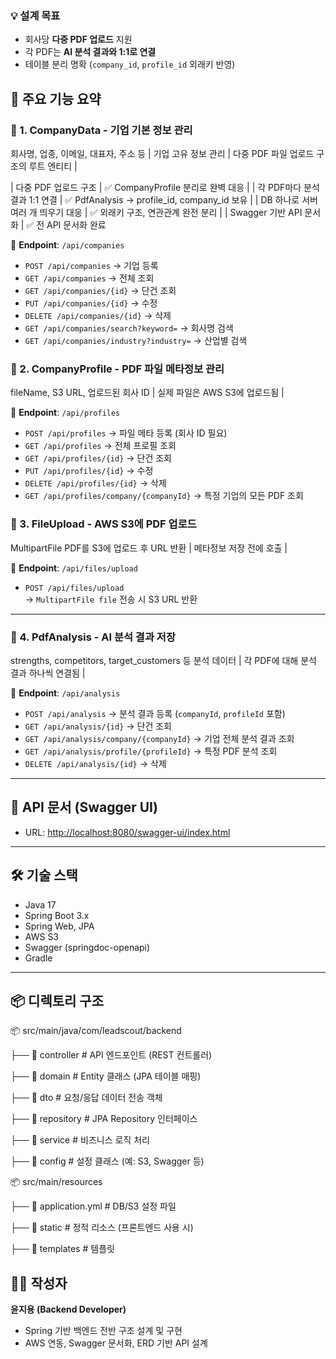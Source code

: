 
### 💡 설계 목표

- 회사당 **다중 PDF 업로드** 지원
- 각 PDF는 **AI 분석 결과와 1:1로 연결**
- 테이블 분리 명확 (`company_id`, `profile_id` 외래키 반영)


## 🚀 주요 기능 요약

### 📌 1. CompanyData - 기업 기본 정보 관리


회사명, 업종, 이메일, 대표자, 주소 등 | 기업 고유 정보 관리 |
다중 PDF 파일 업로드 구조의 루트 엔티티 |

| 다중 PDF 업로드 구조 | ✅ CompanyProfile 분리로 완벽 대응 |
| 각 PDF마다 분석 결과 1:1 연결 | ✅ PdfAnalysis → profile_id, company_id 보유 |
| DB 하나로 서버 여러 개 띄우기 대응 | ✅ 외래키 구조, 연관관계 완전 분리 |
| Swagger 기반 API 문서화 | ✅ 전 API 문서화 완료

📍 **Endpoint**: `/api/companies`

- `POST /api/companies` → 기업 등록
- `GET /api/companies` → 전체 조회
- `GET /api/companies/{id}` → 단건 조회
- `PUT /api/companies/{id}` → 수정
- `DELETE /api/companies/{id}` → 삭제
- `GET /api/companies/search?keyword=` → 회사명 검색
- `GET /api/companies/industry?industry=` → 산업별 검색


### 📌 2. CompanyProfile - PDF 파일 메타정보 관리


fileName, S3 URL, 업로드된 회사 ID | 실제 파일은 AWS S3에 업로드됨 |

📍 **Endpoint**: `/api/profiles`

- `POST /api/profiles` → 파일 메타 등록 (회사 ID 필요)
- `GET /api/profiles` → 전체 프로필 조회
- `GET /api/profiles/{id}` → 단건 조회
- `PUT /api/profiles/{id}` → 수정
- `DELETE /api/profiles/{id}` → 삭제
- `GET /api/profiles/company/{companyId}` → 특정 기업의 모든 PDF 조회


### 📌 3. FileUpload - AWS S3에  PDF 업로드


MultipartFile PDF를 S3에 업로드 후 URL 반환 | 메타정보 저장 전에 호출 |

📍 **Endpoint**: `/api/files/upload`

- `POST /api/files/upload`  
  → `MultipartFile file` 전송 시 S3 URL 반환

---

### 📌 4. PdfAnalysis - AI 분석 결과 저장


strengths, competitors, target_customers 등 분석 데이터 | 각 PDF에 대해 분석 결과 하나씩 연결됨 |

📍 **Endpoint**: `/api/analysis`

- `POST /api/analysis` → 분석 결과 등록 (`companyId`, `profileId` 포함)
- `GET /api/analysis/{id}` → 단건 조회
- `GET /api/analysis/company/{companyId}` → 기업 전체 분석 결과 조회
- `GET /api/analysis/profile/{profileId}` → 특정 PDF 분석 조회
- `DELETE /api/analysis/{id}` → 삭제

---

## 🧪 API 문서 (Swagger UI)

- URL: [http://localhost:8080/swagger-ui/index.html](http://localhost:8080/swagger-ui/index.html)

---

## 🛠 기술 스택

- Java 17
- Spring Boot 3.x
- Spring Web, JPA
- AWS S3
- Swagger (springdoc-openapi)
- Gradle

---

## 📦 디렉토리 구조
📦 src/main/java/com/leadscout/backend

├── 📁 controller       # API 엔드포인트 (REST 컨트롤러)

├── 📁 domain           # Entity 클래스 (JPA 테이블 매핑)

├── 📁 dto              # 요청/응답 데이터 전송 객체

├── 📁 repository       # JPA Repository 인터페이스

├── 📁 service          # 비즈니스 로직 처리

├── 📁 config           # 설정 클래스 (예: S3, Swagger 등)

📦 src/main/resources

├── 📄 application.yml  # DB/S3 설정 파일

├── 📁 static           # 정적 리소스 (프론트엔드 사용 시)

├── 📁 templates        # 템플릿


## 🙋‍♂️ 작성자

**윤지용 (Backend Developer)**
- Spring 기반 백엔드 전반 구조 설계 및 구현
- AWS 연동, Swagger 문서화, ERD 기반 API 설계

